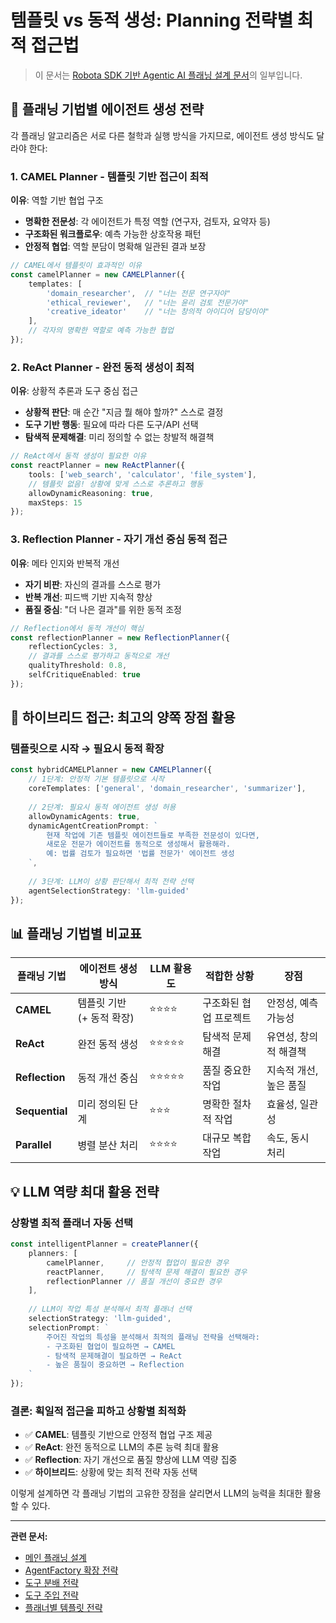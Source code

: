 # 템플릿 vs 동적 생성: Planning 전략별 최적 접근법

> 이 문서는 [Robota SDK 기반 Agentic AI 플래닝 설계 문서](./agent-planning.md)의 일부입니다.

## 🎯 **플래닝 기법별 에이전트 생성 전략**

각 플래닝 알고리즘은 서로 다른 철학과 실행 방식을 가지므로, 에이전트 생성 방식도 달라야 한다:

### **1. CAMEL Planner - 템플릿 기반 접근이 최적**
**이유**: 역할 기반 협업 구조
- **명확한 전문성**: 각 에이전트가 특정 역할 (연구자, 검토자, 요약자 등)
- **구조화된 워크플로우**: 예측 가능한 상호작용 패턴
- **안정적 협업**: 역할 분담이 명확해 일관된 결과 보장

```typescript
// CAMEL에서 템플릿이 효과적인 이유
const camelPlanner = new CAMELPlanner({
    templates: [
        'domain_researcher',  // "너는 전문 연구자야"
        'ethical_reviewer',   // "너는 윤리 검토 전문가야"
        'creative_ideator'    // "너는 창의적 아이디어 담당이야"
    ],
    // 각자의 명확한 역할로 예측 가능한 협업
});
```

### **2. ReAct Planner - 완전 동적 생성이 최적**
**이유**: 상황적 추론과 도구 중심 접근
- **상황적 판단**: 매 순간 "지금 뭘 해야 할까?" 스스로 결정
- **도구 기반 행동**: 필요에 따라 다른 도구/API 선택
- **탐색적 문제해결**: 미리 정의할 수 없는 창발적 해결책

```typescript
// ReAct에서 동적 생성이 필요한 이유
const reactPlanner = new ReActPlanner({
    tools: ['web_search', 'calculator', 'file_system'],
    // 템플릿 없음! 상황에 맞게 스스로 추론하고 행동
    allowDynamicReasoning: true,
    maxSteps: 15
});
```

### **3. Reflection Planner - 자기 개선 중심 동적 접근**
**이유**: 메타 인지와 반복적 개선
- **자기 비판**: 자신의 결과를 스스로 평가
- **반복 개선**: 피드백 기반 지속적 향상
- **품질 중심**: "더 나은 결과"를 위한 동적 조정

```typescript
// Reflection에서 동적 개선이 핵심
const reflectionPlanner = new ReflectionPlanner({
    reflectionCycles: 3,
    // 결과를 스스로 평가하고 동적으로 개선
    qualityThreshold: 0.8,
    selfCritiqueEnabled: true
});
```

## 🔄 **하이브리드 접근: 최고의 양쪽 장점 활용**

### **템플릿으로 시작 → 필요시 동적 확장**
```typescript
const hybridCAMELPlanner = new CAMELPlanner({
    // 1단계: 안정적 기본 템플릿으로 시작
    coreTemplates: ['general', 'domain_researcher', 'summarizer'],
    
    // 2단계: 필요시 동적 에이전트 생성 허용
    allowDynamicAgents: true,
    dynamicAgentCreationPrompt: `
        현재 작업에 기존 템플릿 에이전트들로 부족한 전문성이 있다면,
        새로운 전문가 에이전트를 동적으로 생성해서 활용해라.
        예: 법률 검토가 필요하면 '법률 전문가' 에이전트 생성
    `,
    
    // 3단계: LLM이 상황 판단해서 최적 전략 선택
    agentSelectionStrategy: 'llm-guided'
});
```

## 📊 **플래닝 기법별 비교표**

| 플래닝 기법 | 에이전트 생성 방식 | LLM 활용도 | 적합한 상황 | 장점 |
|------------|------------------|------------|-------------|------|
| **CAMEL** | 템플릿 기반 (+ 동적 확장) | ⭐⭐⭐⭐ | 구조화된 협업 프로젝트 | 안정성, 예측가능성 |
| **ReAct** | 완전 동적 생성 | ⭐⭐⭐⭐⭐ | 탐색적 문제해결 | 유연성, 창의적 해결책 |
| **Reflection** | 동적 개선 중심 | ⭐⭐⭐⭐⭐ | 품질 중요한 작업 | 지속적 개선, 높은 품질 |
| **Sequential** | 미리 정의된 단계 | ⭐⭐⭐ | 명확한 절차적 작업 | 효율성, 일관성 |
| **Parallel** | 병렬 분산 처리 | ⭐⭐⭐⭐ | 대규모 복합 작업 | 속도, 동시 처리 |

## 💡 **LLM 역량 최대 활용 전략**

### **상황별 최적 플래너 자동 선택**
```typescript
const intelligentPlanner = createPlanner({
    planners: [
        camelPlanner,     // 안정적 협업이 필요한 경우
        reactPlanner,     // 탐색적 문제 해결이 필요한 경우
        reflectionPlanner // 품질 개선이 중요한 경우
    ],
    
    // LLM이 작업 특성 분석해서 최적 플래너 선택
    selectionStrategy: 'llm-guided',
    selectionPrompt: `
        주어진 작업의 특성을 분석해서 최적의 플래닝 전략을 선택해라:
        - 구조화된 협업이 필요하면 → CAMEL
        - 탐색적 문제해결이 필요하면 → ReAct  
        - 높은 품질이 중요하면 → Reflection
    `
});
```

### **결론: 획일적 접근을 피하고 상황별 최적화**
- ✅ **CAMEL**: 템플릿 기반으로 안정적 협업 구조 제공
- ✅ **ReAct**: 완전 동적으로 LLM의 추론 능력 최대 활용
- ✅ **Reflection**: 자기 개선으로 품질 향상에 LLM 역량 집중
- ✅ **하이브리드**: 상황에 맞는 최적 전략 자동 선택

이렇게 설계하면 각 플래닝 기법의 고유한 장점을 살리면서 LLM의 능력을 최대한 활용할 수 있다.

---

**관련 문서:**
- [메인 플래닝 설계](./agent-planning.md)
- [AgentFactory 확장 전략](./agentfactory-expansion-strategy.md)
- [도구 분배 전략](./tool-distribution-strategies.md)
- [도구 주입 전략](./tool-injection-strategies.md)
- [플래너별 템플릿 전략](./planner-template-strategies.md) 